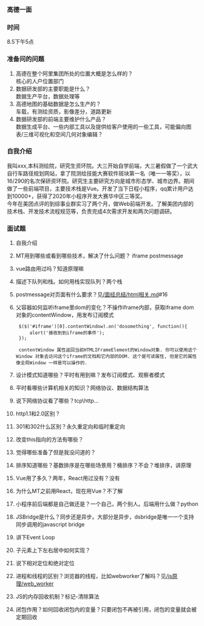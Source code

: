 ### 高德一面

### 时间
8.5下午5点  

### 准备问的问题
1. 高德在整个阿里集团所处的位置大概是怎么样的？  
核心的人户位置部门
2. 数据研发部的主要职能是什么？  
数据生产平台，数据处理等
3. 高德地图的基础数据是怎么生产的？  
车载，有测绘资质，影像差分，道路更新
4. 数据研发部的前端主要维护什么产品？  
数据生成平台、一些内部工具以及提供给客户使用的一些工具，可能偏向图表/三维可视化和空间几何对象编辑？

### 自我介绍
我叫xxx,本科测绘院，研究生资环院。大三开始自学前端，大三暑假做了一个武大自行车路径规划网站，拿了院测绘技能大赛软件斑块第一名（唯一一等奖），以16/290的名次保研资环院。研究生主要研究方向是城市形态学、城市边界。期间做了一些前端项目，主要技术栈是Vue。开发了当下日程小程序，qq累计用户达到10000+，获得了2020年小程序开发大赛华中区三等奖。  
今年在美团点评的到综事业群实习了两个月，做Web前端开发。了解美团内部的技术栈、开发技术流程规范等，负责完成4次需求开发和两次问题调研。  

### 面试题

1. 自我介绍
2. MT用到哪些或看到哪些技术，解决了什么问题？ iframe postmessage
3. vue路由用过吗？知道原理嘛
4. 描述下队列和栈。如何用栈实现队列？两个栈
5. postmessage对页面有什么要求？见[/面经总结/html相关.md](/面经总结/html相关.md)#16  
6. 父容器如何监听iframe里dom的变化？不操作iframe内部，获取iframe dom对象的contentWindow，用发布订阅模式 	
			
		$($('#iframe')[0].contentWindow).on('dosomething', function(){
	        alert('接收到到iframe的事件');
	    });

	    contentWindow 属性返回当前HTMLIFrameElement的Window对象. 你可以使用这个Window 对象去访问这个iframe的文档和它内部的DOM. 这个是可读属性, 但是它的属性像全局Window 一样是可以操作的. 

7. 设计模式知道哪些？平时有用到嘛？发布订阅模式、观察者模式
8. 平时看哪些计算机相关的知识？网络协议、数据结构算法
9. 说下网络协议看了哪些？tcp\http...
10. http1.1和2.0区别？
11. 301和302什么区别？永久重定向和临时重定向
12. 改变this指向的方法有哪些？
13. 觉得哪些准备了但是我没问道的？
14. 排序知道哪些？基数排序是在哪些场景用？桶排序？不会？堆排序，讲原理
15. Vue用了多久？两年，React用过没有？没有
16. 为什么MT之前用React，现在用Vue？不了解
17. 小程序前后端都是自己做还是？一个自己，两个别人。后端用什么做？python
18. JSBridge是什么？同步还是异步。大部分是异步，dsbridge是唯一一个支持同步调用的javascript bridge
19. 讲下Event Loop
20. 子元素上下左右居中如何实现？
21. 说下相对定位和绝对定位
22. 进程和线程的区别？浏览器的线程，比如webworker了解吗？见[/js原理/web_worker](/js原理/web_worker)
23. JS的内存回收机制？标记-清除算法
24. 闭包作用？如何回收闭包内的变量？只要闭包不再被引用，闭包的变量就会被定期回收